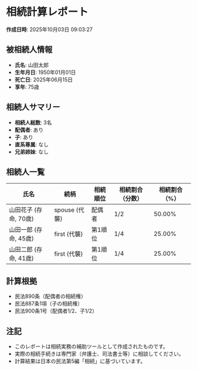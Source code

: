 # 相続計算レポート
**作成日時**: 2025年10月03日 09:03:27

## 被相続人情報
- **氏名**: 山田太郎
- **生年月日**: 1950年01月01日
- **死亡日**: 2025年06月15日
- **享年**: 75歳

## 相続人サマリー
- **相続人総数**: 3名
- **配偶者**: あり
- **子**: あり
- **直系尊属**: なし
- **兄弟姉妹**: なし

## 相続人一覧
| 氏名 | 続柄 | 相続順位 | 相続割合（分数） | 相続割合（%） |
|------|------|----------|------------------|---------------|
| 山田花子 (存命, 70歳) | spouse (代襲) | 配偶者 | 1/2 | 50.00% |
| 山田一郎 (存命, 45歳) | first (代襲) | 第1順位 | 1/4 | 25.00% |
| 山田二郎 (存命, 41歳) | first (代襲) | 第1順位 | 1/4 | 25.00% |

## 計算根拠
- 民法890条（配偶者の相続権）
- 民法887条1項（子の相続権）
- 民法900条1号（配偶者1/2、子1/2）

## 注記
- このレポートは相続実務の補助ツールとして作成されたものです。
- 実際の相続手続きは専門家（弁護士、司法書士等）に相談してください。
- 計算結果は日本の民法第5編「相続」に基づいています。
